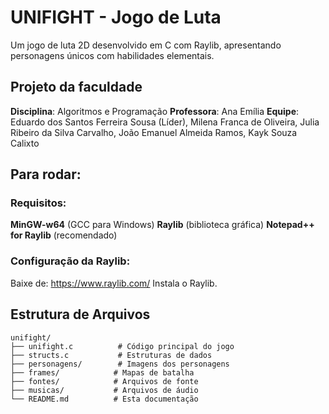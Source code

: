 #  UNIFIGHT - Jogo de Luta

Um jogo de luta 2D desenvolvido em C com Raylib, apresentando personagens únicos com habilidades elementais.

##  Projeto da faculdade 
 **Disciplina**: Algoritmos e Programação
 **Professora**: Ana Emília
 **Equipe**: Eduardo dos Santos Ferreira Sousa (Líder), Milena Franca de Oliveira, Julia Ribeiro da Silva Carvalho, João Emanuel Almeida Ramos, Kayk Souza Calixto




##  Para rodar:

### Requisitos:
 **MinGW-w64** (GCC para Windows)
 **Raylib** (biblioteca gráfica)
 **Notepad++ for Raylib** (recomendado)

### Configuração da Raylib:
 Baixe de: https://www.raylib.com/
 Instala o Raylib.

##  Estrutura de Arquivos

```
unifight/
├── unifight.c          # Código principal do jogo
├── structs.c           # Estruturas de dados
├── personagens/        # Imagens dos personagens
├── frames/            # Mapas de batalha
├── fontes/            # Arquivos de fonte
├── musicas/           # Arquivos de áudio
└── README.md          # Esta documentação
```
